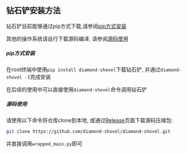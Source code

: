 ## 钻石铲安装方法

钻石铲目前能够通过pip方式下载,请参阅[pip方式安装](#pip方式安装)

其他的操作系统请自行下载源码编译, 请参阅[源码使用](#源码使用)


##### pip方式安装

在root终端中使用`pip install diamond-shovel`下载钻石铲, 并通过`diamond-shovel -I`完成安装

在后续的使用中可以直接使用`diamond-shovel`命令调用钻石铲

##### 源码使用

请使用以下命令将仓库clone到本地, 或通过[Release](https://github.com/diamond-shovel/diamond-shovel/releases)页面下载源码压缩包:

```bash
git clone https://github.com/diamond-shovel/diamond-shovel.git
```

并直接调用`wrapped_main.py`即可
